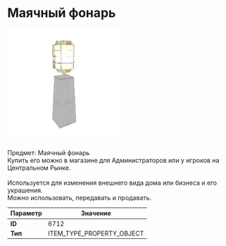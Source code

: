 # Маячный фонарь

![Item Image](../img/6712.webp?raw=true)

Предмет: Маячный фонарь<br>Купить его можно в магазине для Администраторов или у игроков на Центральном Рынке.<br><br>Используется для изменения внешнего вида дома или бизнеса и его украшения.<br>Можно использовать, передавать и продавать.


| Параметр | Значение |
|----------|----------|
| **ID** | 6712 |
| **Тип** | ITEM_TYPE_PROPERTY_OBJECT |

